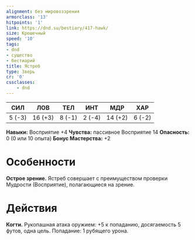 ```yaml
---
alignment: без мировоззрения
armorclass: '13'
hitpoints: '1'
link: https://dnd.su/bestiary/417-hawk/
size: Крошечный
speed: '10'
tags:
- dnd
- существо
- бестиарий
title: Ястреб
type: Зверь
cr: '0'
cssclasses:
    - dnd
---
```



| СИЛ | ЛОВ | ТЕЛ | ИНТ | МДР | ХАР |
|---|---|---|---|---|---|
| 5 (-3) | 16 (+3) | 8 (-1) | 2 (-4) | 14 (+2) | 6 (-2) |
**Навыки:** Восприятие +4
**Чувства:** пассивное Восприятие 14
**Опасность:** 0 (0 или 10 опыта)
**Бонус Мастерства:** +2


# Особенности
**Острое зрение.** Ястреб совершает с преимуществом проверки Мудрости (Восприятие), полагающиеся на зрение.


# Действия
**Когти.** Рукопашная атака оружием: +5 к попаданию, досягаемость 5 футов, одна цель. Попадание: 1 рубящего урона.